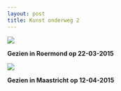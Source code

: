 ```yaml
---
layout: post
title: Kunst onderweg 2
---
```

![](/thunder/img/IMGP4398.jpg-2)

**Gezien in Roermond op 22-03-2015**

![](/thunder/img/IMGP4582.jpg-2)

**Gezien in Maastricht op 12-04-2015**
